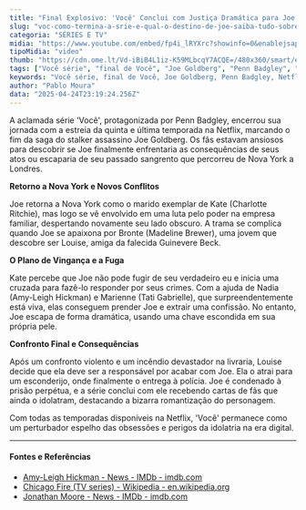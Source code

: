 ```yaml
---
title: "Final Explosivo: 'Você' Conclui com Justiça Dramática para Joe Goldberg"
slug: "voc-como-termina-a-srie-e-qual-o-destino-de-joe-saiba-tudo-sobre-o-final"
categoria: "SÉRIES E TV"
midia: "https://www.youtube.com/embed/fp4i_lRYXrc?showinfo=0&enablejsapi=1"
tipoMidia: "video"
thumb: "https://cdn.ome.lt/Vd-iBiB4L1iz-K59MLbcqY7ACQE=/480x360/smart/extras/conteudos/Design_sem_nome_10_qhFyf44.jpg"
tags: ["Você série", "final de Você", "Joe Goldberg", "Penn Badgley", "Netflix", "temporada final de Você", "destino de Joe Goldberg"]
keywords: "Você série, final de Você, Joe Goldberg, Penn Badgley, Netflix, temporada final de Você, destino de Joe Goldberg"
author: "Pablo Moura"
data: "2025-04-24T23:19:24.256Z"
---
```


A aclamada série 'Você', protagonizada por Penn Badgley, encerrou sua jornada com a estreia da quinta e última temporada na Netflix, marcando o fim da saga do stalker assassino Joe Goldberg. Os fãs estavam ansiosos para descobrir se Joe finalmente enfrentaria as consequências de seus atos ou escaparia de seu passado sangrento que percorreu de Nova York a Londres.

**Retorno a Nova York e Novos Conflitos**

Joe retorna a Nova York como o marido exemplar de Kate (Charlotte Ritchie), mas logo se vê envolvido em uma luta pelo poder na empresa familiar, despertando novamente seu lado obscuro. A trama se complica quando Joe se apaixona por Bronte (Madeline Brewer), uma jovem que descobre ser Louise, amiga da falecida Guinevere Beck.

**O Plano de Vingança e a Fuga**

Kate percebe que Joe não pode fugir de seu verdadeiro eu e inicia uma cruzada para fazê-lo responder por seus crimes. Com a ajuda de Nadia (Amy-Leigh Hickman) e Marienne (Tati Gabrielle), que surpreendentemente está viva, elas conseguem prender Joe e extrair uma confissão. No entanto, Joe escapa de forma dramática, usando uma chave escondida em sua própria pele.

**Confronto Final e Consequências**

Após um confronto violento e um incêndio devastador na livraria, Louise decide que ela deve ser a responsável por acabar com Joe. Ela o atrai para um esconderijo, onde finalmente o entrega à polícia. Joe é condenado à prisão perpétua, e a série conclui com ele recebendo cartas de fãs que ainda o idolatram, destacando a bizarra romantização do personagem.

Com todas as temporadas disponíveis na Netflix, 'Você' permanece como um perturbador espelho das obsessões e perigos da idolatria na era digital.

---

#### Fontes e Referências

- [Amy-Leigh Hickman - News - IMDb - imdb.com](https://www.imdb.com/name/nm3817021/news/)
- [Chicago Fire (TV series) - Wikipedia - en.wikipedia.org](https://en.wikipedia.org/wiki/Chicago_Fire_(TV_series))
- [Jonathan Moore - News - IMDb - imdb.com](https://www.imdb.com/name/nm1400930/news/)